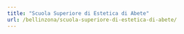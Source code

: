 ```yaml
---
title: "Scuola Superiore di Estetica di Abete"
url: /bellinzona/scuola-superiore-di-estetica-di-abete/
---
```

